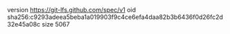 version https://git-lfs.github.com/spec/v1
oid sha256:c9293adeea5beba1a019903f9c4ce6efa4daa82b3b6436f0d26fc2d32e45a08c
size 5067
